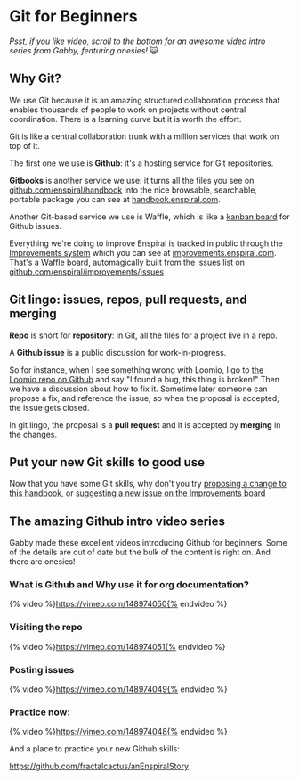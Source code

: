 # Git for Beginners

*Psst, if you like video, scroll to the bottom for an awesome video intro series from Gabby, featuring onesies!* 😺

## Why Git?

We use Git because it is an amazing structured collaboration process that enables thousands of people to work on projects without central coordination. There is a learning curve but it is worth the effort.

Git is like a central collaboration trunk with a million services that work on top of it.

The first one we use is **Github**: it's a hosting service for Git repositories.

**Gitbooks** is another service we use: it turns all the files you see on [github.com/enspiral/handbook](http://github.com/enspiral/handbook) into the nice browsable, searchable, portable package you can see at [handbook.enspiral.com](http://handbook.enspiral.com).

Another Git-based service we use is Waffle, which is like a [kanban board](https://en.wikipedia.org/wiki/Kanban_board) for Github issues.

Everything we're doing to improve Enspiral is tracked in public through the [Improvements system](improvements.html) which you can see at [improvements.enspiral.com](http://improvements.enspiral.com). That's a Waffle board, automagically built from the issues list on [github.com/enspiral/improvements/issues](http://github.com/enspiral/improvements/issues)

## Git lingo: issues, repos, pull requests, and merging

**Repo** is short for **repository**: in Git, all the files for a project live in a repo.

A **Github issue** is a public discussion for work-in-progress.

So for instance, when I see something wrong with Loomio, I go to [the Loomio repo on Github](http://github.com/loomio/loomio/issues) and say "I found a bug, this thing is broken!" Then we have a discussion about how to fix it. Sometime later someone can propose a fix, and reference the issue, so when the proposal is accepted, the issue gets closed.

In git lingo, the proposal is a **pull request** and it is accepted by **merging** in the changes.

## Put your new Git skills to good use

Now that you have some Git skills, why don't you try [proposing a change to this handbook](/#contributing-to-the-handbook), or [suggesting a new issue on the Improvements board](improvements.html)

## The amazing Github intro video series

Gabby made these excellent videos introducing Github for beginners. Some of the details are out of date but the bulk of the content is right on. And there are onesies!

### What is Github and Why use it for org documentation?
{% video %}https://vimeo.com/148974050{% endvideo %}

### Visiting the repo
{% video %}https://vimeo.com/148974051{% endvideo %}

### Posting issues
{% video %}https://vimeo.com/148974049{% endvideo %}

### Practice now:
{% video %}https://vimeo.com/148974048{% endvideo %}

And a place to practice your new Github skills:

https://github.com/fractalcactus/anEnspiralStory